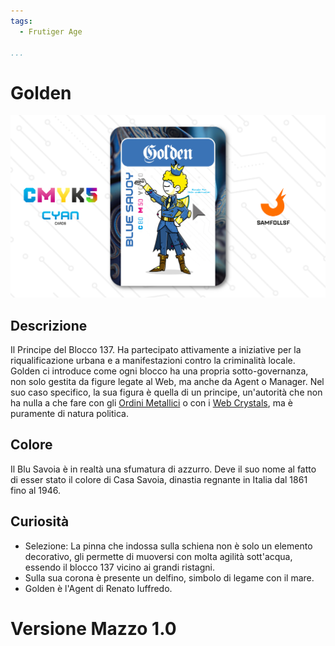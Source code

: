 ```yaml
---
tags:
  - Frutiger Age

...
```


# Golden

![Golden](../eg/C/golden.jpg)

## Descrizione

Il Principe del Blocco 137. Ha partecipato attivamente a iniziative per la riqualificazione urbana e a manifestazioni contro la criminalità locale. Golden ci introduce come ogni blocco ha una propria sotto-governanza, non solo gestita da figure legate al Web, ma anche da Agent o Manager. Nel suo caso specifico, la sua figura è quella di un principe, un'autorità che non ha nulla a che fare con gli [Ordini Metallici](../Remix/metal.md) o con i [Web Crystals](../Remix/crystal.md), ma è puramente di natura politica.

## Colore

Il Blu Savoia è in realtà una sfumatura di azzurro. Deve il suo nome al fatto di esser stato il colore di Casa Savoia, dinastia regnante in Italia dal 1861 fino al 1946.

## Curiosità

- Selezione: La pinna che indossa sulla schiena non è solo un elemento decorativo, gli permette di muoversi con molta agilità sott'acqua, essendo il blocco 137 vicino ai grandi ristagni.
- Sulla sua corona è presente un delfino, simbolo di legame con il mare.
- Golden è l'Agent di Renato Iuffredo.

# Versione Mazzo 1.0